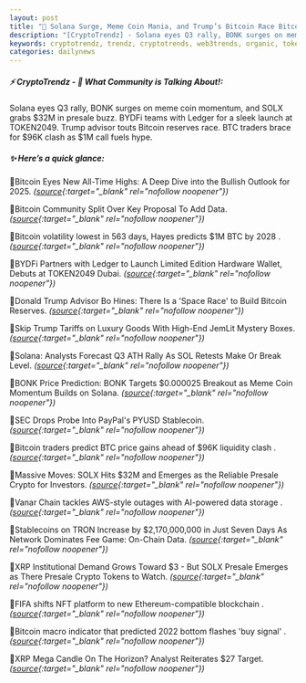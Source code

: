 ```yaml
---
layout: post
title: "🌌 Solana Surge, Meme Coin Mania, and Trump’s Bitcoin Race Bitcoin News"
description: "[CryptoTrendz] - Solana eyes Q3 rally, BONK surges on meme coin momentum, and SOLX grabs $32M in presale buzz. BYDFi teams with Ledger for a sleek launch at TOKEN2049. Trump advisor touts Bitcoin reserves race. BTC traders brace for $96K clash as $1M call fuels hype."
keywords: cryptotrendz, trendz, cryptotrends, web3trends, organic, token, Analyst, NFT, Trump, SOL, Network, BTC, Bitcoin, Crypto
categories: dailynews
---
```


##### ⚡ CryptoTrendz - 📌 *What Community is Talking About!:*

Solana eyes Q3 rally, BONK surges on meme coin momentum, and SOLX grabs $32M in presale buzz. BYDFi teams with Ledger for a sleek launch at TOKEN2049. Trump advisor touts Bitcoin reserves race. BTC traders brace for $96K clash as $1M call fuels hype.

##### ✨ *Here’s a quick glance:*


🔹Bitcoin Eyes New All-Time Highs: A Deep Dive into the Bullish Outlook for 2025. *([source](https://s.avyag.com/h2tk){:target="_blank" rel="nofollow noopener"})*

🔹Bitcoin Community Split Over Key Proposal To Add Data. *([source](https://s.avyag.com/r28g){:target="_blank" rel="nofollow noopener"})*

🔹Bitcoin volatility lowest in 563 days, Hayes predicts $1M BTC by 2028 . *([source](https://s.avyag.com/6i5w){:target="_blank" rel="nofollow noopener"})*

🔹BYDFi Partners with Ledger to Launch Limited Edition Hardware Wallet, Debuts at TOKEN2049 Dubai. *([source](https://s.avyag.com/7ova){:target="_blank" rel="nofollow noopener"})*

🔹Donald Trump Advisor Bo Hines: There Is a 'Space Race' to Build Bitcoin Reserves. *([source](https://s.avyag.com/5vr9){:target="_blank" rel="nofollow noopener"})*

🔹Skip Trump Tariffs on Luxury Goods With High-End JemLit Mystery Boxes. *([source](https://s.avyag.com/jq6d){:target="_blank" rel="nofollow noopener"})*

🔹Solana: Analysts Forecast Q3 ATH Rally As SOL Retests Make Or Break Level. *([source](https://s.avyag.com/equf){:target="_blank" rel="nofollow noopener"})*

🔹BONK Price Prediction: BONK Targets $0.000025 Breakout as Meme Coin Momentum Builds on Solana. *([source](https://s.avyag.com/32q5){:target="_blank" rel="nofollow noopener"})*

🔹SEC Drops Probe Into PayPal's PYUSD Stablecoin. *([source](https://s.avyag.com/dqz8){:target="_blank" rel="nofollow noopener"})*

🔹Bitcoin traders predict BTC price gains ahead of $96K liquidity clash . *([source](https://s.avyag.com/pth2){:target="_blank" rel="nofollow noopener"})*

🔹Massive Moves: SOLX Hits $32M and Emerges as the Reliable Presale Crypto for Investors. *([source](https://s.avyag.com/3as4){:target="_blank" rel="nofollow noopener"})*

🔹Vanar Chain tackles AWS-style outages with AI-powered data storage . *([source](https://s.avyag.com/0ncr){:target="_blank" rel="nofollow noopener"})*

🔹Stablecoins on TRON Increase by $2,170,000,000 in Just Seven Days As Network Dominates Fee Game: On-Chain Data. *([source](https://s.avyag.com/jqgo){:target="_blank" rel="nofollow noopener"})*

🔹XRP Institutional Demand Grows Toward $3 - But SOLX Presale Emerges as There Presale Crypto Tokens to Watch. *([source](https://s.avyag.com/7rkd){:target="_blank" rel="nofollow noopener"})*

🔹FIFA shifts NFT platform to new Ethereum-compatible blockchain . *([source](https://s.avyag.com/46wz){:target="_blank" rel="nofollow noopener"})*

🔹Bitcoin macro indicator that predicted 2022 bottom flashes 'buy signal' . *([source](https://s.avyag.com/044e){:target="_blank" rel="nofollow noopener"})*

🔹XRP Mega Candle On The Horizon? Analyst Reiterates $27 Target. *([source](https://s.avyag.com/ycer){:target="_blank" rel="nofollow noopener"})*
